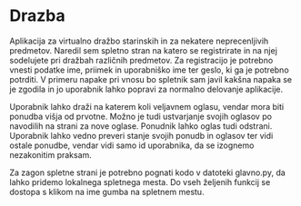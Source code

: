 # Drazba
Aplikacija za virtualno dražbo starinskih in za nekatere neprecenljivih predmetov. Naredil sem spletno stran na katero se registrirate in na njej sodelujete pri dražbah različnih predmetov. Za registracijo je potrebno vnesti podatke ime, priimek in uporabniško ime ter geslo, ki ga je potrebno potrditi. V primeru napake pri vnosu bo spletnik sam javil kakšna napaka se je zgodila in jo uporabnik lahko popravi za normalno delovanje aplikacije.

Uporabnik lahko draži na katerem koli veljavnem oglasu, vendar mora biti ponudba višja od prvotne. Možno je tudi ustvarjanje svojih oglasov po navodilih na strani za nove oglase. Ponudnik lahko oglas tudi odstrani. Uporabnik lahko vedno preveri stanje svojih ponudb in oglasov ter vidi ostale ponudbe, vendar vidi samo id uporabnika, da se izognemo nezakonitim praksam.

Za zagon spletne strani je potrebno pognati kodo v datoteki glavno.py, da lahko pridemo lokalnega spletnega mesta. Do vseh željenih funkcij se dostopa s klikom na ime gumba na spletnem mestu. 
